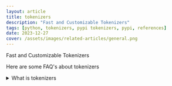 ```yaml
---
layout: article
title: tokenizers
description: "Fast and Customizable Tokenizers"
tags: [python, tokenizers, pypi tokenizers, pypi, references]
date: 2023-12-27
cover: /assets/images/related-articles/general.png
---
```


Fast and Customizable Tokenizers

Here are some FAQ's about tokenizers
<details>
<summary>What is tokenizers</summary>
Fast and Customizable Tokenizers
</details>
